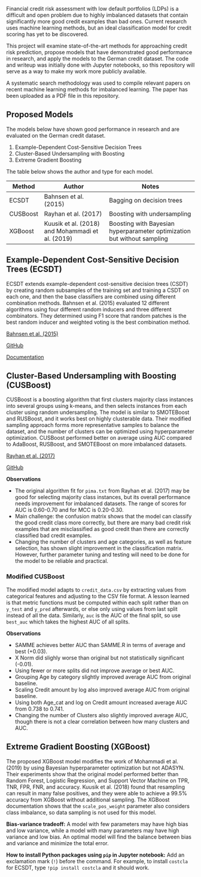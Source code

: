 
Financial credit risk assessment with low default portfolios (LDPs) is a difficult and open problem due to highly imbalanced datasets that contain significantly more good credit examples than bad ones. Current research uses machine learning methods, but an ideal classification model for credit scoring has yet to be discovered.

This project will examine state-of-the-art methods for approaching credit risk prediction, propose models that have demonstrated good performance in research, and apply the models to the German credit dataset. The code and writeup was initially done with Jupyter notebooks, so this repository will serve as a way to make my work more publicly available.

A systematic search methodology was used to compile relevant papers on recent machine learning methods for imbalanced learning. The paper has been uploaded as a PDF file in this repository.


## Proposed Models
The models below have shown good performance in research and are evaluated on the German credit dataset.
1. Example-Dependent Cost-Sensitive Decision Trees
2. Cluster-Based Undersampling with Boosting
3. Extreme Gradient Boosting

The table below shows the author and type for each model.

| Method   | Author                                           | Notes                                                                   |
| -------- | ------------------------------------------------ | ----------------------------------------------------------------------- |
| ECSDT    | Bahnsen et al. (2015)                            | Bagging on decision trees                                               |
| CUSBoost | Rayhan et al. (2017)                             | Boosting with undersampling                                             |
| XGBoost  | Kuusik et al. (2018) and Mohammadi et al. (2019) | Boosting with Bayesian hyperparameter optimization but without sampling |


## Example-Dependent Cost-Sensitive Decision Trees (ECSDT)
ECSDT extends example-dependent cost-sensitive decision trees (CSDT) by creating random subsamples of the training set and training a CSDT on each one, and then the base classifiers are combined using different combination methods. Bahnsen et al. (2015) evaluated 12 different algorithms using four different random inducers and three different combinators. They determined using F1 score that random patches is the best random inducer and weighted voting is the best combination method.

[Bahnsen et al. (2015)](https://arxiv.org/pdf/1505.04637.pdf)

[GitHub](https://github.com/albahnsen/CostSensitiveClassification)

[Documentation](http://albahnsen.github.io/CostSensitiveClassification/)


## Cluster-Based Undersampling with Boosting (CUSBoost)
CUSBoost is a boosting algorithm that first clusters majority class instances into several groups using k-means, and then selects instances from each cluster using random undersampling. The model is similar to SMOTEBoost and RUSBoost, and it works best on highly clusterable data. Their modified sampling approach forms more representative samples to balance the dataset, and the number of clusters can be optimized using hyperparameter optimization. CUSBoost performed better on average using AUC compared to AdaBoost, RUSBoost, and SMOTEBoost on more imbalanced datasets.

[Rayhan et al. (2017)](https://arxiv.org/pdf/1712.04356.pdf)

[GitHub](https://github.com/farshidrayhanuiu/CUSBoost)

**Observations**

* The original algorithm fit for `pima.txt` from Rayhan et al. (2017) may be good for selecting majority class instances, but its overall performance needs improvement for imbalanced datasets. The range of scores for AUC is 0.60-0.70 and for MCC is 0.20-0.30.
* Main challenge: the confusion matrix shows that the model can classify the good credit class more correctly, but there are many bad credit risk examples that are misclassified as good credit than there are correctly classified bad credit examples.
* Changing the number of clusters and age categories, as well as feature selection, has shown slight improvement in the classification matrix. However, further parameter tuning and testing will need to be done for the model to be reliable and practical.

### Modified CUSBoost
The modified model adapts to `credit_data.csv` by extracting values from categorical features and adjusting to the CSV file format. A lesson learned is that metric functions must be computed within each split rather than on `y_test` and `y_pred` afterwards, or else only using values from last split instead of all the data. Similarly, `auc` is the AUC of the final split, so use `best_auc` which takes the highest AUC of all splits.

**Observations**

* SAMME achieves better AUC than SAMME.R in terms of average and best (+0.03).
* X Norm did slighly worse than original but not statistically significant (-0.01).
* Using fewer or more splits did not improve average or best AUC.
* Grouping Age by category slightly improved average AUC from original baseline.
* Scaling Credit amount by log also improved average AUC from original baseline.
* Using both Age_cat and log on Credit amount increased average AUC from 0.738 to 0.741.
* Changing the number of Clusters also slightly improved average AUC, though there is not a clear correlation between how many clusters and AUC.


## Extreme Gradient Boosting (XGBoost)
The proposed XGBoost model modifies the work of Mohammadi et al. (2019) by using Bayesian hyperparameter optimization but not ADASYN. Their experiments show that the original model performed better than Random Forest, Logistic Regression, and Support Vector Machine on TPR, TNR, FPR, FNR, and accuracy. Kuusik et al. (2018) found that resampling can result in many false positives, and they were able to achieve a 99.5% accuracy from XGBoost without additional sampling. The XGBoost documentation shows that the `scale_pos_weight` parameter also considers class imbalance, so data sampling is not used for this model.




**Bias-variance tradeoff:** A model with few parameters may have high bias and low variance, while a model with many parameters may have high variance and low bias. An optimal model will find the balance between bias and variance and minimize the total error.

**How to install Python packages using `pip` in Jupyter notebook:** Add an exclamation mark (`!`) before the command. For example, to install `costcla` for ECSDT, type `!pip install costcla` and it should work.
